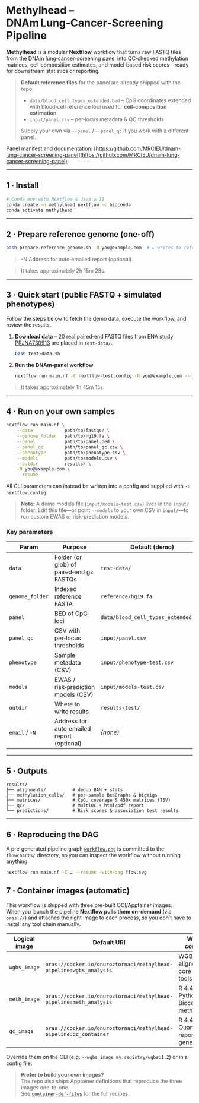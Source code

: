 # **Methylhead** – DNAm Lung‑Cancer‑Screening Pipeline

**Methylhead** is a modular **Nextflow** workflow that turns raw FASTQ files from the DNAm lung‑cancer‑screening panel into QC‑checked methylation matrices, cell‑composition estimates, and model‑based risk scores—ready for downstream statistics or reporting.

> **Default reference files** for the panel are already shipped with the repo:
>
> * `data/blood_cell_types_extended.bed` – CpG coordinates extended with blood‑cell reference loci used for **cell‑composition estimation**
> * `input/panel.csv` – per‑locus metadata & QC thresholds
>
> Supply your own via `--panel` / `--panel_qc` if you work with a different panel.

Panel manifest and documentation: [https://github.com/MRCIEU/dnam-lung-cancer-screening-panel](https://github.com/MRCIEU/dnam-lung-cancer-screening-panel)

---

## 1 · Install

```bash
# Conda env with Nextflow & Java ≥ 11
conda create -n methylhead nextflow -c bioconda
conda activate methylhead
```

---

## 2 · Prepare reference genome (one‑off)

```bash
bash prepare-reference-genome.sh -N you@example.com  # ▸ writes to reference/ 
```
> -N Address for auto‑emailed report (optional).

> It takes approximately 2h 15m 28s.

---

## 3 · Quick start (public FASTQ + simulated phenotypes)

Follow the steps below to fetch the demo data, execute the workflow, and review the results.

1. **Download data** – 20 real paired‑end FASTQ files from ENA study [PRJNA730913](https://www.ebi.ac.uk/ena/browser/view/PRJNA730913) are placed in `test-data/`.

   ```bash
   bash test-data.sh
   ```
2. **Run the DNAm‑panel workflow**

   ```bash
   nextflow run main.nf -C nextflow-test.config -N you@example.com --resume
   ```
> It takes approximately 1h 45m 15s. 
---

## 4 · Run on your own samples

```bash
nextflow run main.nf \
    --data            path/to/fastqs/ \
    --genome_folder   path/to/hg19.fa \
    --panel           path/to/panel.bed \
    --panel_qc        path/to/panel_qc.csv \
    --phenotype       path/to/phenotype.csv \
    --models          path/to/models.csv \
    --outdir          results/ \
    -N you@example.com \
    --resume
```

All CLI parameters can instead be written into a config and supplied with `-C nextflow.config`.

> **Note:** A demo models file (`input/models-test.csv`) lives in the `input/` folder. Edit this file—or point `--models` to your own CSV in `input/`—to run custom EWAS or risk‑prediction models.

### Key parameters

| Param           | Purpose                                    | Default (demo)                       |
| --------------- | ------------------------------------------ | ------------------------------------ |
| `data`          | Folder (or glob) of paired‑end gz FASTQs   | `test-data/`                         |
| `genome_folder` | Indexed reference FASTA                    | `reference/hg19.fa`                  |
| `panel`         | BED of CpG loci                            | `data/blood_cell_types_extended.bed` |
| `panel_qc`      | CSV with per‑locus thresholds              | `input/panel.csv`                    |
| `phenotype`     | Sample metadata (CSV)                      | `input/phenotype-test.csv`           |
| `models`        | EWAS / risk‑prediction models (CSV)        | `input/models-test.csv`              |
| `outdir`        | Where to write results                     | `results-test/`                      |
| `email` / `-N`  | Address for auto‑emailed report (optional) | *(none)*                             |

---

## 5 · Outputs

```
results/
├── alignments/          # dedup BAM + stats
├── methylation_calls/   # per‑sample BedGraphs & bigWigs
├── matrices/            # CpG, coverage & 450k matrices (TSV)
├── qc/                  # MultiQC + html/pdf report
└── predictions/         # Risk scores & association test results
```

---

## 6 · Reproducing the DAG

A pre‑generated pipeline graph [`workflow.png`](https://github.com/MRCIEU/dnam-lung-cancer-pipeline/blob/main/flowcharts/workflow.png) is committed to the `flowcharts/` directory, so you can inspect the workflow without running anything.

```bash
nextflow run main.nf -C … --resume -with-dag flow.svg
```

## 7 · Container images (automatic)

This workflow is shipped with three pre-built OCI/Apptainer images.  
When you launch the pipeline **Nextflow pulls them on-demand** (via
`oras://`) and attaches the right image to each process, so you don’t
have to install any tool chain manually.

| Logical image | Default URI                                                                                 | What it contains                              |
| ------------- | ------------------------------------------------------------------------------------------- | --------------------------------------------- |
| `wgbs_image`  | `oras://docker.io/onuroztornaci/methylhead-pipeline:wgbs_analysis`                          | WGBS aligners + core QC tools                 |
| `meth_image`  | `oras://docker.io/onuroztornaci/methylhead-pipeline:meth_analysis`                          | R 4.4.3 + Python + Bioconductor methylation   |
| `qc_image`    | `oras://docker.io/onuroztornaci/methylhead-pipeline:qc_container`                           | R 4.4.1 + Quarto for report generation        |

Override them on the CLI (e.g. `--wgbs_image my.registry/wgbs:1.2`) or in
a config file.

> **Prefer to build your own images?**  
> The repo also ships Apptainer definitions that reproduce the three
> images one-to-one.  
> See [`container-def-files`](https://github.com/MRCIEU/dnam-lung-cancer-pipeline/tree/main/container-def-files) for the full recipes.
